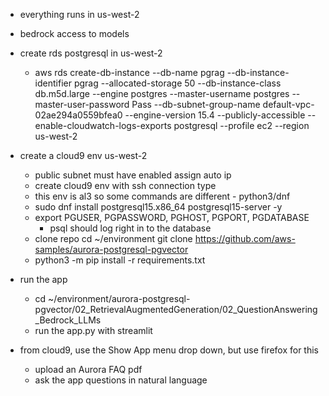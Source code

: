 + everything runs in us-west-2

+ bedrock access to models

+ create rds postgresql in us-west-2
  - aws rds create-db-instance  --db-name pgrag --db-instance-identifier pgrag  --allocated-storage 50  --db-instance-class db.m5d.large --engine postgres  --master-username postgres --master-user-password Pass --db-subnet-group-name default-vpc-02ae294a0559bfea0  --engine-version  15.4  --publicly-accessible   --enable-cloudwatch-logs-exports  postgresql  --profile ec2  --region us-west-2

+ create a cloud9 env us-west-2
  - public subnet must have enabled assign auto ip
  - create cloud9 env with ssh connection type
  - this env is al3 so some commands are different - python3/dnf
  - sudo dnf install postgresql15.x86_64 postgresql15-server -y
  - export PGUSER, PGPASSWORD, PGHOST, PGPORT, PGDATABASE
    - psql should log right in to the database
  - clone repo
    cd ~/environment
    git clone https://github.com/aws-samples/aurora-postgresql-pgvector
  - python3 -m pip install -r requirements.txt

+ run the app
  - cd ~/environment/aurora-postgresql-pgvector/02_RetrievalAugmentedGeneration/02_QuestionAnswering_Bedrock_LLMs
  - run the app.py with streamlit
+ from cloud9, use the Show App menu drop down, but use firefox for this
  - upload an Aurora FAQ pdf
  - ask the app questions in natural language



